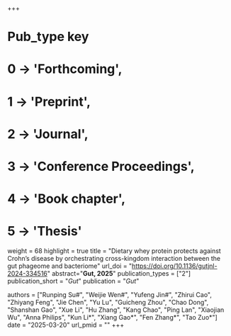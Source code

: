 +++
# Pub_type key
# 0 -> 'Forthcoming',
# 1 -> 'Preprint',
# 2 -> 'Journal',
# 3 -> 'Conference Proceedings',
# 4 -> 'Book chapter',
# 5 -> 'Thesis'

weight = 68
highlight = true
title = "Dietary whey protein protects against Crohn’s disease by orchestrating cross-kingdom interaction between the gut phageome and bacteriome"
url_doi = "https://doi.org/10.1136/gutjnl-2024-334516"
abstract="**Gut, 2025**"
publication_types = ["2"]
publication_short = "*Gut*"
publication = "*Gut*"

authors = ["Runping Su#", "Weijie Wen#", "Yufeng Jin#", "Zhirui Cao", "Zhiyang Feng", "Jie Chen", "Yu Lu", "Guicheng Zhou", "Chao Dong", "Shanshan Gao", "Xue Li", "Hu Zhang", "Kang Chao", "Ping Lan", "Xiaojian Wu", "Anna Philips", "Kun Li*", "Xiang Gao*", "Fen Zhang*", "Tao Zuo*"]
date = "2025-03-20"
url_pmid = ""
+++
